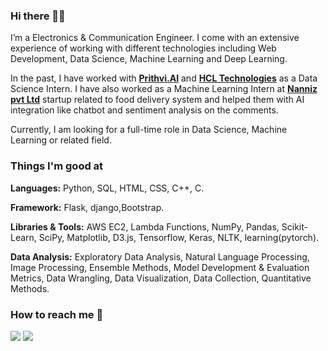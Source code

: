 ### Hi there 👋🏻 
I’m a Electronics & Communication Engineer. I come with an extensive experience of working with different technologies including Web Development, Data Science, Machine Learning and Deep Learning.

In the past, I have worked with [**Prithvi.AI**](https://www.prithvi.ai/) and [**HCL Technologies**](https://www.hcltech.com//) as a Data Science Intern. I have also worked as a Machine Learning Intern at [**Nanniz pvt Ltd**](https://naaniz.com/) startup related to food delivery system and helped them with AI integration like chatbot and sentiment analysis on the comments.

Currently, I am looking for a full-time role in Data Science, Machine Learning or related field. 

### Things I'm good at 
**Languages:**  Python, SQL, HTML, CSS, C++, C.

**Framework:** Flask, django,Bootstrap.

**Libraries & Tools:** AWS EC2, Lambda Functions, NumPy, Pandas, Scikit-Learn, SciPy, Matplotlib, D3.js, Tensorflow, Keras, NLTK, learning(pytorch).

**Data Analysis:** Exploratory Data Analysis, Natural Language Processing, Image Processing, Ensemble Methods, Model Development & Evaluation Metrics, Data Wrangling, Data Visualization, Data Collection, Quantitative Methods.

### How to reach me 📱
[<img target="_blank" src="https://img.icons8.com/cotton/64/000000/whatsapp--v4.png"/>](https://wa.me/919911750445) [<img target="_blank" src="https://img.icons8.com/doodle/64/000000/linkedin-circled.png"/>](https://www.linkedin.com/in/hardik-seth-b2a23b164/)
